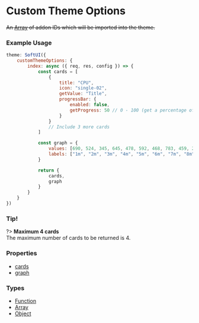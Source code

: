 # Custom Theme Options
~~An [Array](https://developer.mozilla.org/en-US/docs/Web/JavaScript/Reference/Global_Objects/Array) of addon IDs which will be imported into the theme.~~

### Example Usage
```js
theme: SoftUI({
    customThemeOptions: {
        index: async ({ req, res, config }) => {
            const cards = [
                {
                    title: "CPU",
                    icon: "single-02",
                    getValue: "Title",
                    progressBar: {
                        enabled: false,
                        getProgress: 50 // 0 - 100 (get a percentage of the progress)
                    }
                }
                // Include 3 more cards
            ]

            const graph = {
                values: [690, 524, 345, 645, 478, 592, 468, 783, 459, 230, 621, 345],
                labels: ["1m", "2m", "3m", "4m", "5m", "6m", "7m", "8m", "9m", "10m"]
            }

            return {
                cards,
                graph
            }
        }
    }
})
```

### Tip!
?> **Maximum 4 cards**<br>
The maximum number of cards to be returned is 4.

### Properties
* [cards](/docs/customThemeOptions/index/cards/)
* [graph](/docs/customThemeOptions/index/graph/)

### Types
- [Function](https://developer.mozilla.org/en-US/docs/Web/JavaScript/Reference/Global_Objects/Function)
- [Array](https://developer.mozilla.org/en-US/docs/Web/JavaScript/Reference/Global_Objects/Array)
- [Object](https://developer.mozilla.org/en-US/docs/Web/JavaScript/Reference/Global_Objects/Object)